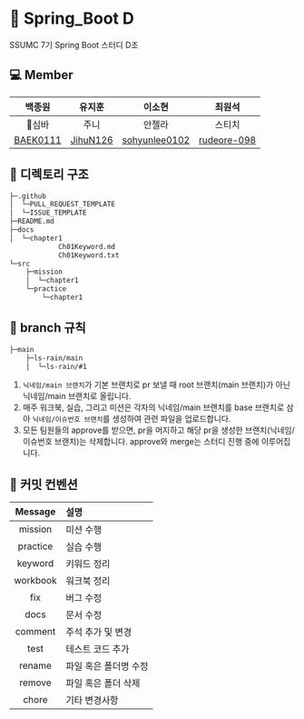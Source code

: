 # :leaves: Spring_Boot D
SSUMC 7기 Spring Boot 스터디 D조

## 💻 Member
| 백종원 | 유지훈 | 이소현 | 최원석 |
| :---------:|:----------:|:----------:|:----------:|
| 심바 | 주니 | 안젤라 | 스티치 |
| [BAEK0111](https://github.com/BAEK0111) | [JihuN126](https://github.com/JihuN126) | [sohyunlee0102](https://github.com/sohyunlee0102) | [rudeore-098](https://github.com/rudeore-098) |

## 📁 디렉토리 구조
```bash
├─.github
│  └─PULL_REQUEST_TEMPLATE
│  └─ISSUE_TEMPLATE
├─README.md
├─docs
│  └─chapter1
            Ch01Keyword.md
            Ch01Keyword.txt
└─src
    ├─mission
    │  └─chapter1
    └─practice
        └─chapter1
``` 

## 🌳 branch 규칙
```bash
├─main
    ├─ls-rain/main
    │  └─ls-rain/#1
``` 

1. `닉네임/main 브랜치`가 기본 브랜치로 pr 보낼 때 root 브랜치(main 브랜치)가 아닌 닉네임/main 브랜치로 올립니다.
2. 매주 워크북, 실습, 그리고 미션은 각자의 닉네임/main 브랜치를 base 브랜치로 삼아 `닉네임/이슈번호 브랜치`를 생성하여 관련 파일을 업로드합니다.
3. 모든 팀원들의 approve를 받으면, pr을 머지하고 해당 pr을 생성한 브랜치(닉네임/이슈번호 브랜치)는 삭제합니다. approve와 merge는 스터디 진행 중에 이루어집니다.

## 🔖 커밋 컨벤션
| Message  | 설명                                              |
| :------: | :------------------------------------------------ |
|   mission   | 미션 수행                                  |
|   practice   | 실습 수행                             |
|   keyword    | 키워드 정리                                         |
|   workbook   | 워크북 정리                                         |
|  fix   | 버그 수정 |
| docs | 문서 수정                                     |
| comment | 주석 추가 및 변경                                     |
|   test   | 테스트 코드 추가                                       |
|  rename   | 파일 혹은 폴더명 수정                |
|  remove   | 파일 혹은 폴더 삭제                |
|  chore   | 기타 변경사항                |
